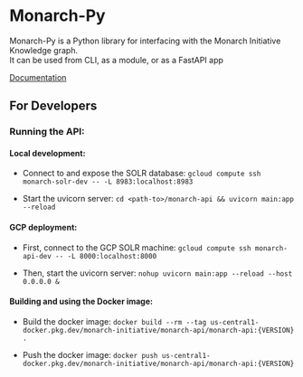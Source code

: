 # Monarch-Py

Monarch-Py is a Python library for interfacing with the Monarch Initiative Knowledge graph.  
It can be used from CLI, as a module, or as a FastAPI app

[Documentation](https://monarch-app.monarchinitiative.org/docs)


## For Developers

### Running the API:

#### Local development:

- Connect to and expose the SOLR database:
  `gcloud compute ssh monarch-solr-dev -- -L 8983:localhost:8983`

- Start the uvicorn server:
  `cd <path-to>/monarch-api && uvicorn main:app --reload`

#### GCP deployment:

- First, connect to the GCP SOLR machine:
  `gcloud compute ssh monarch-api-dev -- -L 8000:localhost:8000`

- Then, start the uvicorn server:
  `nohup uvicorn main:app --reload --host 0.0.0.0 &`

#### Building and using the Docker image:

- Build the docker image:
  `docker build --rm --tag us-central1-docker.pkg.dev/monarch-initiative/monarch-api/monarch-api:{VERSION} . `

- Push the docker image:
  `docker push us-central1-docker.pkg.dev/monarch-initiative/monarch-api/monarch-api:{VERSION}`
